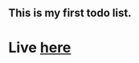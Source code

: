 ## This is my first todo list.

# Live [here](https://marcinprzytula.github.io/Game-OneArmedBandit/)
